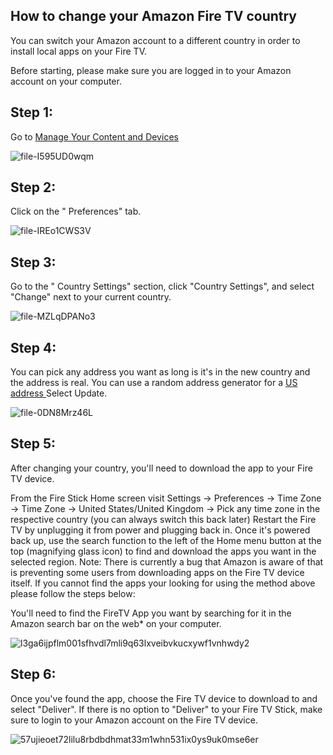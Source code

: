 ## How to change your Amazon Fire TV country

You can switch your Amazon account to a different country in order to install local apps on your Fire TV.

Before starting, please make sure you are logged in to your Amazon account on your computer.

## Step 1:

Go to [Manage Your Content and Devices](https://www.amazon.com/mn/dcw/myx.html#/home/settings/payment)

![file-I595UD0wqm](https://user-images.githubusercontent.com/65249159/148136398-976ae02f-88dc-40a9-83ba-e223667675d3.png)

## Step 2:

Click on the " Preferences" tab.

![file-IREo1CWS3V](https://user-images.githubusercontent.com/65249159/148136459-7da748b0-2e87-48d4-837a-bb6c409174ea.png)

## Step 3:

Go to the " Country Settings" section, click "Country Settings", and select "Change" next to your current country.

![file-MZLqDPANo3](https://user-images.githubusercontent.com/65249159/148136512-7bc6d5a7-ceda-4cc3-9fad-4095db12d340.png)

## Step 4:
You can pick any address you want as long is it's in the new country and the address is real. You can use a random address generator for a [US address ](https://www.fakeaddressgenerator.com/US_Real_Random_Address) Select Update.

![file-0DN8Mrz46L](https://user-images.githubusercontent.com/65249159/148136639-7899cc66-5985-4cf1-ab9d-08ecd7004f39.png)

## Step 5:

After changing your country, you'll need to download the app to your Fire TV device.

From the Fire Stick Home screen visit Settings -> Preferences -> Time Zone -> Time Zone -> United States/United Kingdom -> Pick any time zone in the respective country (you can always switch this back later)
Restart the Fire TV by unplugging it from power and plugging back in.
Once it's powered back up, use the search function to the left of the Home menu button at the top (magnifying glass icon) to find and download the apps you want in the selected region.
Note: There is currently a bug that Amazon is aware of that is preventing some users from downloading apps on the Fire TV device itself. If you cannot find the apps your looking for using the method above please follow the steps below:

You'll need to find the FireTV App you want by searching for it in the Amazon search bar on the web*  on your computer. 

![l3ga6ijpflm001sfhvdl7mli9q63lxveibvkucxywf1vnhwdy2](https://user-images.githubusercontent.com/65249159/148136776-9995c112-ef2d-4df9-be4b-f1dec2f6a110.png)

## Step 6:

Once you've found the app, choose the Fire TV device to download to and select "Deliver". If there is no option to "Deliver" to your Fire TV Stick, make sure to login to your Amazon account on the Fire TV device.

![57ujieoet72lilu8rbdbdhmat33m1whn531ix0ys9uk0mse6er](https://user-images.githubusercontent.com/65249159/148136850-c258deab-f47b-4561-ab07-1ffbd08521f8.png)




